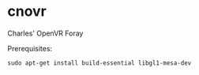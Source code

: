 # cnovr
Charles' OpenVR Foray

Prerequisites:

`
sudo apt-get install build-essential libgl1-mesa-dev
`
